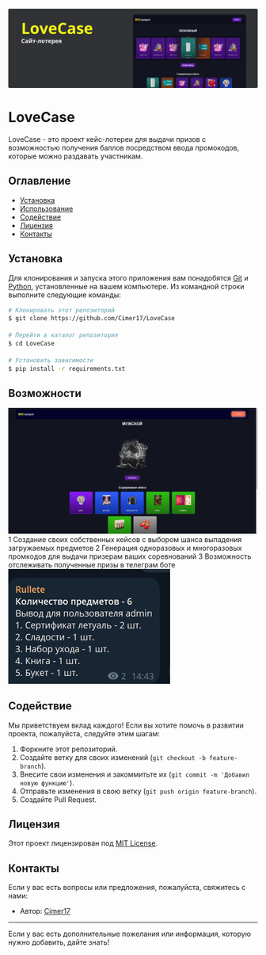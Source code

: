 ![Иллюстрация к проекту](https://github.com/Cimer17/LoveCase/blob/main/src/Group%205.png)
# LoveCase

LoveCase - это проект кейс-лотереи для выдачи призов с возможностью получения баллов посредством ввода промокодов, которые можно раздавать участникам.

## Оглавление

- [Установка](#установка)
- [Использование](#использование)
- [Содействие](#содействие)
- [Лицензия](#лицензия)
- [Контакты](#контакты)

## Установка

Для клонирования и запуска этого приложения вам понадобятся [Git](https://git-scm.com) и [Python](https://www.python.org), установленные на вашем компьютере. Из командной строки выполните следующие команды:

```bash
# Клонировать этот репозиторий
$ git clone https://github.com/Cimer17/LoveCase

# Перейти в каталог репозитория
$ cd LoveCase

# Установить зависимости
$ pip install -r requirements.txt
```

## Возможности
![Иллюстрация к проекту](https://github.com/Cimer17/LoveCase/blob/main/src/hMFK2Oklf8o.jpg)
1 Создание своих собственных кейсов с выбором шанса выпадения загружаемых предметов
2 Генерация одноразовых и многоразовых промкодов для выдачи призерам ваших соревнований
3 Возможность отслеживать полученные призы в телеграм боте
![Иллюстрация к проекту](https://github.com/Cimer17/LoveCase/blob/main/src/oTUBl-rYhXc.jpg)


## Содействие

Мы приветствуем вклад каждого! Если вы хотите помочь в развитии проекта, пожалуйста, следуйте этим шагам:

1. Форкните этот репозиторий.
2. Создайте ветку для своих изменений (`git checkout -b feature-branch`).
3. Внесите свои изменения и закоммитьте их (`git commit -m 'Добавил новую функцию'`).
4. Отправьте изменения в свою ветку (`git push origin feature-branch`).
5. Создайте Pull Request.

## Лицензия

Этот проект лицензирован под [MIT License](LICENSE).

## Контакты

Если у вас есть вопросы или предложения, пожалуйста, свяжитесь с нами:

- Автор: [Cimer17](https://github.com/Cimer17)

---

Если у вас есть дополнительные пожелания или информация, которую нужно добавить, дайте знать!
